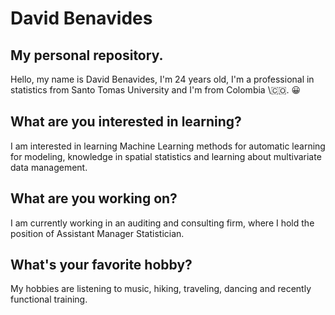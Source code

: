 # David Benavides
## My personal repository.

Hello, my name is David Benavides, I'm 24 years old, I'm a professional in statistics from Santo Tomas University and I'm from Colombia \🇨🇴. 😀

## What are you interested in learning?

I am interested in learning Machine Learning methods for automatic learning for modeling, knowledge in spatial statistics and learning about multivariate data management.

## What are you working on?

I am currently working in an auditing and consulting firm, where I hold the position of Assistant Manager Statistician.

## What's your favorite hobby?

My hobbies are listening to music, hiking, traveling, dancing and recently functional training. 
